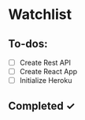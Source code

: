 # Watchlist

## To-dos:

- [ ] Create Rest API
- [ ] Create React App
- [ ] Initialize Heroku
 
## Completed ✓

